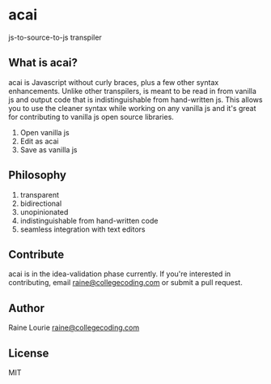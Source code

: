 # acai

js-to-source-to-js transpiler

## What is acai?
acai is Javascript without curly braces, plus a few other syntax enhancements. Unlike other transpilers, is meant to be read in from vanilla js and output code that is indistinguishable from hand-written js. This allows you to use the cleaner syntax while working on any vanilla js and it's great for contributing to vanilla js open source libraries.

1. Open vanilla js
2. Edit as acai
3. Save as vanilla js

## Philosophy
1. transparent
2. bidirectional
3. unopinionated
4. indistinguishable from hand-written code
5. seamless integration with text editors

## Contribute
acai is in the idea-validation phase currently. If you're interested in contributing, email raine@collegecoding.com or submit a pull request.

## Author
Raine Lourie
raine@collegecoding.com

## License
MIT
